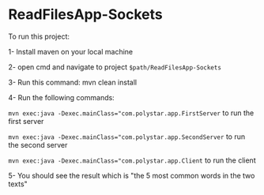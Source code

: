 # ReadFilesApp-Sockets

To run this project: 

1- Install maven on your local machine

2- open cmd and navigate to project `$path/ReadFilesApp-Sockets`

3- Run this command: mvn clean install

4- Run the following commands: 

`mvn exec:java -Dexec.mainClass="com.polystar.app.FirstServer` to run the first server

`mvn exec:java -Dexec.mainClass="com.polystar.app.SecondServer` to run the second server

`mvn exec:java -Dexec.mainClass="com.polystar.app.Client` to run the client
  
5- You should see the result which is "the 5 most common words in the two texts"
